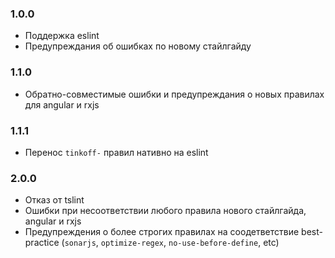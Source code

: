 ### 1.0.0
- Поддержка eslint
- Предупреждания об ошибках по новому стайлгайду

### 1.1.0
- Обратно-совместимые ошибки и предупреждания о новых правилах для angular и rxjs

### 1.1.1
- Перенос `tinkoff-` правил нативно на eslint

### 2.0.0
- Отказ от tslint
- Ошибки при несоответствии любого правила нового стайлгайда, angular и rxjs
- Предупреждения о более строгих правилах на соодетветствие best-practice (`sonarjs`, `optimize-regex`, `no-use-before-define`, etc)
